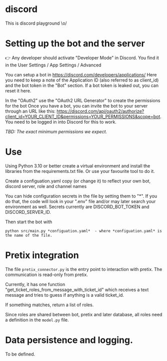 # discord
This is discord playground \o/


# Setting up the bot and the server
👉 Any developer should activate "Developer Mode" in Discord.
You find it in the User Settings / App Settings / Advanced

You can setup a bot in https://discord.com/developers/applications/
Here you need to keep a note of the Application ID (also referred to as client_id)
and the bot token in the "Bot" section. If a bot token is leaked out, you can reset it here.

In the "OAuth2" use the "OAuth2 URL Generator" to create the permissions for the bot
Once you have a bot, you can invite the bot to your server through an URL like this:
https://discord.com/api/oauth2/authorize?client_id=YOUR_CLIENT_ID&permissions=YOUR_PERMISSIONS&scope=bot.
You need to be logged in into Discord for this to work.

*TBD: The exact minimum permissions we expect.*


# Use
Using Python 3.10 or better create a virtual environment and install the
libraries from the requirements.txt file. Or use your favourite tool to do it.

Create a configuation.yaml copy (or change it) to reflect your own bot,
discord server, role and channel names

You can hide configuration secrets in the file by setting them to "*".
If you do that, the code will look in your ".env" file and/or may later
search your environment as well. Secrets currently are DISCORD_BOT_TOKEN and
DISCORD_SERVER_ID.

Then start the bot with 

    python src/main.py *configuation.yaml*  - where *configuation.yaml* is the name of the file.


# Pretix integration
The file `pretix_connector.py` is the entry point to interaction with pretix.
The communication is read-only from pretix.

Currently, it has one function "get_ticket_roles_from_message_with_ticket_id" 
which receives a text message and tries to guess if anything is a valid ticket_id.

If something matches, return a list of roles.

Since roles are shared between bot, pretix and later database, all roles need a definition in
the `model.py` file.


# Data persistence and logging.
To be defined.
